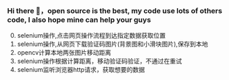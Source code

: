 ### Hi there 👋，open source is the best, my code use lots of others code, I also hope mine can help your guys
0. selenium操作,点击网页操作流程到达指定数据获取位置
1. selenium操作,从网页下载验证码图片(背景图和小滑块图片),保存到本地
2. opencv计算本地两张图片移动距离
3. selenium操作根据计算距离，移动验证码验证，不通过在重试
4. selenium监听浏览器http请求，获取想要的数据
<!--
**taozilizi/taozilizi** is a ✨ _special_ ✨ repository because its `README.md` (this file) appears on your GitHub profile.

Here are some ideas to get you started:

- 🔭 I’m currently working on ...
- 🌱 I’m currently learning ...
- 👯 I’m looking to collaborate on ...
- 🤔 I’m looking for help with ...
- 💬 Ask me about ...
- 📫 How to reach me: ...
- 😄 Pronouns: ...
- ⚡ Fun fact: ...
-->
